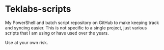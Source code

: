 # Teklabs-scripts


My PowerShell and batch script repository on GitHub to make keeping track and syncing easier. This is not specific to a single project, just various scripts that I am using or have used over the years.

Use at your own risk.
